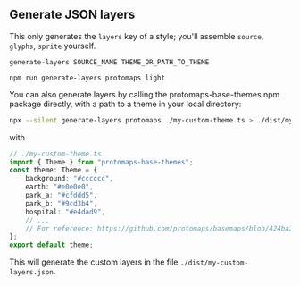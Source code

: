 ## Generate JSON layers

This only generates the `layers` key of a style; you'll assemble `source`, `glyphs`, `sprite` yourself.

`generate-layers SOURCE_NAME THEME_OR_PATH_TO_THEME`

```
npm run generate-layers protomaps light
```

You can also generate layers by calling the protomaps-base-themes npm package directly, with a path to a theme in your local directory:

```bash
npx --silent generate-layers protomaps ./my-custom-theme.ts > ./dist/my-custom-layers.json
```

with

```ts
// ./my-custom-theme.ts
import { Theme } from "protomaps-base-themes";
const theme: Theme = {
	background: "#cccccc",
	earth: "#e0e0e0",
	park_a: "#cfddd5",
	park_b: "#9cd3b4",
	hospital: "#e4dad9",
	// ...
	// For reference: https://github.com/protomaps/basemaps/blob/424ba2de06d96bf93089e7751adcf75883a25b37/styles/src/themes.ts#L529-L615
};
export default theme;
```

This will generate the custom layers in the file `./dist/my-custom-layers.json`.
